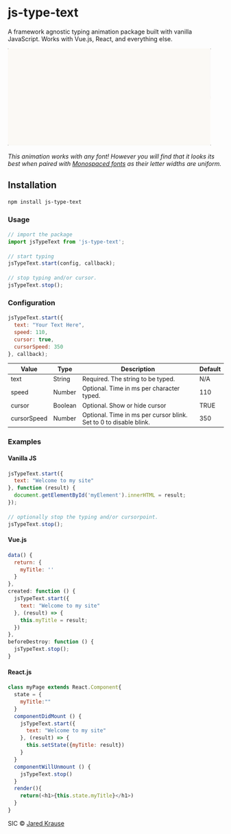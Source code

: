 # js-type-text

A framework agnostic typing animation package built with vanilla JavaScript. Works with Vue.js, React, and everything else.

![screen recording of js-type-text typing its own url, npmjs.com/js-type-text](js-type-text.gif)

_This animation works with any font! However you will find that it looks its best when paired with [Monospaced fonts](https://en.wikipedia.org/wiki/Monospaced_font) as their letter widths are uniform._


## Installation
```bash
npm install js-type-text
```

### Usage
```js
// import the package
import jsTypeText from 'js-type-text';

// start typing
jsTypeText.start(config, callback);

// stop typing and/or cursor.
jsTypeText.stop();

```

### Configuration
```js
jsTypeText.start({
  text: "Your Text Here",
  speed: 110,
  cursor: true,
  cursorSpeed: 350
}, callback);
```

Value | Type | Description | Default
----- | ----- | ----- | -----
text  | String | Required. The string to be typed. | N/A
speed | Number | Optional. Time in ms per character typed. | 110
cursor | Boolean | Optional. Show or hide cursor | TRUE
cursorSpeed | Number | Optional. Time in ms per cursor blink. Set to 0 to disable blink. | 350


### Examples

#### Vanilla JS
```js
jsTypeText.start({
  text: "Welcome to my site"
}, function (result) {
  document.getElementById('myElement').innerHTML = result;
});

// optionally stop the typing and/or cursorpoint.
jsTypeText.stop();


```


#### Vue.js

```js
data() {
  return: {
    myTitle: ''
  }
},
created: function () {
  jsTypeText.start({
    text: "Welcome to my site"
  }, (result) => {
    this.myTitle = result;
  })
},
beforeDestroy: function () {
  jsTypeText.stop();
}
```

#### React.js

```js
class myPage extends React.Component{
  state = {
    myTitle:""
  }
  componentDidMount () {
    jsTypeText.start({
      text: "Welcome to my site"
    }, (result) => {
      this.setState({myTitle: result})
    }
  }
  componentWillUnmount () {
    jsTypeText.stop()
  }
  render(){
    return(<h1>{this.state.myTitle}</h1>)
  }
}
```
SIC © [Jared Krause](https://github.com/kravse)
